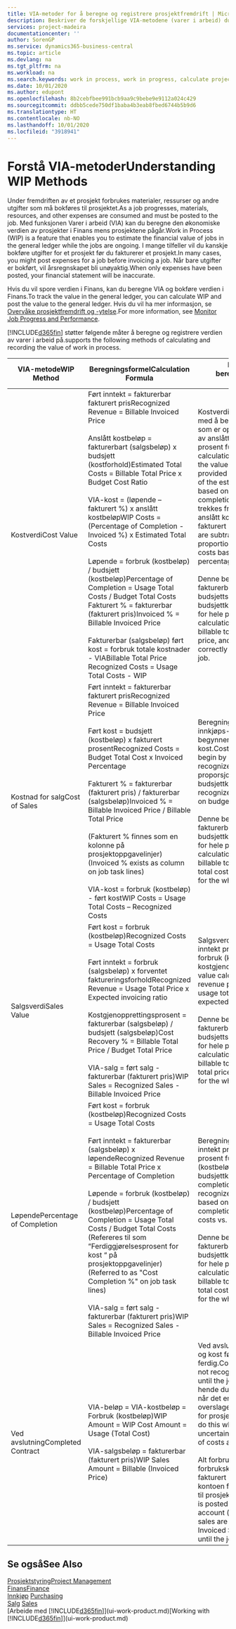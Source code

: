 ```yaml
---
title: VIA-metoder for å beregne og registrere prosjektfremdrift | Microsoft-dokumentasjon
description: Beskriver de forskjellige VIA-metodene (varer i arbeid) du kan bruke til å bokføre, overvåke og beregne økonomiske opplysninger for prosjekter som pågår.
services: project-madeira
documentationcenter: ''
author: SorenGP
ms.service: dynamics365-business-central
ms.topic: article
ms.devlang: na
ms.tgt_pltfrm: na
ms.workload: na
ms.search.keywords: work in process, work in progress, calculate project WIP
ms.date: 10/01/2020
ms.author: edupont
ms.openlocfilehash: 8b2cebfbee991bcb9aa9c9bebe9e9112a024c429
ms.sourcegitcommit: ddbb5cede750df1baba4b3eab8fbed6744b5b9d6
ms.translationtype: HT
ms.contentlocale: nb-NO
ms.lasthandoff: 10/01/2020
ms.locfileid: "3918941"
---
```

# <a name="understanding-wip-methods"></a><span data-ttu-id="89ac6-103">Forstå VIA-metoder</span><span class="sxs-lookup"><span data-stu-id="89ac6-103">Understanding WIP Methods</span></span>
<span data-ttu-id="89ac6-104">Under fremdriften av et prosjekt forbrukes materialer, ressurser og andre utgifter som må bokføres til prosjektet.</span><span class="sxs-lookup"><span data-stu-id="89ac6-104">As a job progresses, materials, resources, and other expenses are consumed and must be posted to the job.</span></span> <span data-ttu-id="89ac6-105">Med funksjonen Varer i arbeid (VIA) kan du beregne den økonomiske verdien av prosjekter i Finans mens prosjektene pågår.</span><span class="sxs-lookup"><span data-stu-id="89ac6-105">Work in Process (WIP) is a feature that enables you to estimate the financial value of jobs in the general ledger while the jobs are ongoing.</span></span> <span data-ttu-id="89ac6-106">I mange tilfeller vil du kanskje bokføre utgifter for et prosjekt før du fakturerer et prosjekt.</span><span class="sxs-lookup"><span data-stu-id="89ac6-106">In many cases, you might post expenses for a job before invoicing a job.</span></span> <span data-ttu-id="89ac6-107">Når bare utgifter er bokført, vil årsregnskapet bli unøyaktig.</span><span class="sxs-lookup"><span data-stu-id="89ac6-107">When only expenses have been posted, your financial statement will be inaccurate.</span></span>

<span data-ttu-id="89ac6-108">Hvis du vil spore verdien i Finans, kan du beregne VIA og bokføre verdien i Finans.</span><span class="sxs-lookup"><span data-stu-id="89ac6-108">To track the value in the general ledger, you can calculate WIP and post the value to the general ledger.</span></span> <span data-ttu-id="89ac6-109">Hvis du vil ha mer informasjon, se [Overvåke prosjektfremdrift og -ytelse](projects-how-monitor-progress-performance.md).</span><span class="sxs-lookup"><span data-stu-id="89ac6-109">For more information, see [Monitor Job Progress and Performance](projects-how-monitor-progress-performance.md).</span></span>

[!INCLUDE[d365fin](includes/d365fin_md.md)] <span data-ttu-id="89ac6-110">støtter følgende måter å beregne og registrere verdien av varer i arbeid på.</span><span class="sxs-lookup"><span data-stu-id="89ac6-110">supports the following methods of calculating and recording the value of work in process.</span></span>

| <span data-ttu-id="89ac6-111">VIA-metode</span><span class="sxs-lookup"><span data-stu-id="89ac6-111">WIP Method</span></span> | <span data-ttu-id="89ac6-112">Beregningsformel</span><span class="sxs-lookup"><span data-stu-id="89ac6-112">Calculation Formula</span></span> | <span data-ttu-id="89ac6-113">Beskrivelse av beregning</span><span class="sxs-lookup"><span data-stu-id="89ac6-113">Calculation Description</span></span> |
| --- | --- | --- |
| <span data-ttu-id="89ac6-114">Kostverdi</span><span class="sxs-lookup"><span data-stu-id="89ac6-114">Cost Value</span></span> |<span data-ttu-id="89ac6-115">Ført inntekt = fakturerbar fakturert pris</span><span class="sxs-lookup"><span data-stu-id="89ac6-115">Recognized Revenue = Billable Invoiced Price</span></span><br /><br /> <span data-ttu-id="89ac6-116">Anslått kostbeløp = fakturerbart (salgsbeløp) x budsjett (kostforhold)</span><span class="sxs-lookup"><span data-stu-id="89ac6-116">Estimated Total Costs = Billable Total Price x Budget Cost Ratio</span></span><br /><br /> <span data-ttu-id="89ac6-117">VIA-kost = (løpende – fakturert %) x anslått kostbeløp</span><span class="sxs-lookup"><span data-stu-id="89ac6-117">WIP Costs = (Percentage of Completion - Invoiced %) x Estimated Total Costs</span></span><br /><br /> <span data-ttu-id="89ac6-118">Løpende = forbruk (kostbeløp) / budsjett (kostbeløp)</span><span class="sxs-lookup"><span data-stu-id="89ac6-118">Percentage of Completion = Usage Total Costs / Budget Total Costs</span></span><br /> <span data-ttu-id="89ac6-119">Fakturert % = fakturerbar (fakturert pris)</span><span class="sxs-lookup"><span data-stu-id="89ac6-119">Invoiced % = Billable Invoiced Price</span></span><br /><br /> <span data-ttu-id="89ac6-120">Fakturerbar (salgsbeløp) ført kost = forbruk totale kostnader - VIA</span><span class="sxs-lookup"><span data-stu-id="89ac6-120">Billable Total Price Recognized Costs = Usage Total Costs - WIP</span></span> |<span data-ttu-id="89ac6-121">Kostverdiberegninger starter med å beregne verdien av det som er oppgitt, ved å ta en andel av anslått kostbeløp basert på prosent fullført.</span><span class="sxs-lookup"><span data-stu-id="89ac6-121">Cost value calculations start by calculating the value of what has been provided by taking a proportion of the estimated total costs based on percentage of completion.</span></span> <span data-ttu-id="89ac6-122">Fakturert kost trekkes fra ved å ta en andel av anslått kostbeløp basert på fakturert prosent.</span><span class="sxs-lookup"><span data-stu-id="89ac6-122">Invoiced costs are subtracted by taking a proportion of the estimated total costs based on the invoiced percentage.</span></span><br /><br /> <span data-ttu-id="89ac6-123">Denne beregningen krever at det fakturerbare salgsbeløpet, budsjettsalgsbeløpet og budsjettkostbeløpet angis riktig for hele prosjektet.</span><span class="sxs-lookup"><span data-stu-id="89ac6-123">This calculation requires that the billable total price, budget total price, and budget total costs be correctly entered for the whole job.</span></span> |
| <span data-ttu-id="89ac6-124">Kostnad for salg</span><span class="sxs-lookup"><span data-stu-id="89ac6-124">Cost of Sales</span></span> |<span data-ttu-id="89ac6-125">Ført inntekt = fakturerbar fakturert pris</span><span class="sxs-lookup"><span data-stu-id="89ac6-125">Recognized Revenue = Billable Invoiced Price</span></span><br /><br /> <span data-ttu-id="89ac6-126">Ført kost = budsjett (kostbeløp) x fakturert prosent</span><span class="sxs-lookup"><span data-stu-id="89ac6-126">Recognized Costs = Budget Total Cost x Invoiced Percentage</span></span><br /><br /> <span data-ttu-id="89ac6-127">Fakturert % = fakturerbar (fakturert pris) / fakturerbar (salgsbeløp)</span><span class="sxs-lookup"><span data-stu-id="89ac6-127">Invoiced % = Billable Invoiced Price / Billable Total Price</span></span><br /><br /> <span data-ttu-id="89ac6-128">(Fakturert % finnes som en kolonne på prosjektoppgavelinjer)</span><span class="sxs-lookup"><span data-stu-id="89ac6-128">(Invoiced % exists as column on job task lines)</span></span><br /><br /> <span data-ttu-id="89ac6-129">VIA-kost = forbruk (kostbeløp) - ført kost</span><span class="sxs-lookup"><span data-stu-id="89ac6-129">WIP Costs = Usage Total Costs – Recognized Costs</span></span> |<span data-ttu-id="89ac6-130">Beregning av solgte varers innkjøps- eller produksjonspris begynner ved å beregne ført kost.</span><span class="sxs-lookup"><span data-stu-id="89ac6-130">Cost of sales calculations begin by calculating the recognized costs.</span></span> <span data-ttu-id="89ac6-131">Kost føres proporsjonalt basert på budsjettkostbeløp.</span><span class="sxs-lookup"><span data-stu-id="89ac6-131">Costs are recognized proportionally based on budget total costs.</span></span><br /><br /> <span data-ttu-id="89ac6-132">Denne beregningen krever at det fakturerbare salgsbeløpet og budsjettkostbeløpet angis riktig for hele prosjektet.</span><span class="sxs-lookup"><span data-stu-id="89ac6-132">This calculation requires that the billable total price and budget total costs be correctly entered for the whole job.</span></span> |
| <span data-ttu-id="89ac6-133">Salgsverdi</span><span class="sxs-lookup"><span data-stu-id="89ac6-133">Sales Value</span></span> |<span data-ttu-id="89ac6-134">Ført kost = forbruk (kostbeløp)</span><span class="sxs-lookup"><span data-stu-id="89ac6-134">Recognized Costs = Usage Total Costs</span></span><br /><br /> <span data-ttu-id="89ac6-135">Ført inntekt = forbruk (salgsbeløp) x forventet faktureringsforhold</span><span class="sxs-lookup"><span data-stu-id="89ac6-135">Recognized Revenue = Usage Total Price x Expected invoicing ratio</span></span><br /><br /> <span data-ttu-id="89ac6-136">Kostgjenopprettingsprosent = fakturerbar (salgsbeløp) / budsjett (salgsbeløp)</span><span class="sxs-lookup"><span data-stu-id="89ac6-136">Cost Recovery % = Billable Total Price / Budget Total Price</span></span><br /><br /> <span data-ttu-id="89ac6-137">VIA-salg = ført salg - fakturerbar (fakturert pris)</span><span class="sxs-lookup"><span data-stu-id="89ac6-137">WIP Sales = Recognized Sales - Billable Invoiced Price</span></span> |<span data-ttu-id="89ac6-138">Salgsverdiberegninger fører inntekt proporsjonalt basert på forbruk (kostbeløp) og forventet kostgjenopprettingsforhold.</span><span class="sxs-lookup"><span data-stu-id="89ac6-138">Sales value calculations recognize revenue proportionally based on usage total costs and the expected cost recovery ratio.</span></span><br /><br /> <span data-ttu-id="89ac6-139">Denne beregningen krever at det fakturerbare salgsbeløpet og budsjettsalgsbeløpet angis riktig for hele prosjektet.</span><span class="sxs-lookup"><span data-stu-id="89ac6-139">This calculation requires that the billable total price and budget total price be correctly entered for the whole job.</span></span> |
| <span data-ttu-id="89ac6-140">Løpende</span><span class="sxs-lookup"><span data-stu-id="89ac6-140">Percentage of Completion</span></span> |<span data-ttu-id="89ac6-141">Ført kost = forbruk (kostbeløp)</span><span class="sxs-lookup"><span data-stu-id="89ac6-141">Recognized Costs = Usage Total Costs</span></span><br /><br /> <span data-ttu-id="89ac6-142">Ført inntekt = fakturerbar (salgsbeløp) x løpende</span><span class="sxs-lookup"><span data-stu-id="89ac6-142">Recognized Revenue = Billable Total Price x Percentage of Completion</span></span><br /><br /> <span data-ttu-id="89ac6-143">Løpende = forbruk (kostbeløp) / budsjett (kostbeløp)</span><span class="sxs-lookup"><span data-stu-id="89ac6-143">Percentage of Completion = Usage Total Costs / Budget Total Costs</span></span><br /> <span data-ttu-id="89ac6-144">(Refereres til som “Ferdiggjørelsesprosent for kost “ på prosjektoppgavelinjer)</span><span class="sxs-lookup"><span data-stu-id="89ac6-144">(Referred to as "Cost Completion %" on job task lines)</span></span><br /><br /> <span data-ttu-id="89ac6-145">VIA-salg = ført salg - fakturerbar (fakturert pris)</span><span class="sxs-lookup"><span data-stu-id="89ac6-145">WIP Sales = Recognized Sales - Billable Invoiced Price</span></span> |<span data-ttu-id="89ac6-146">Beregninger av Løpende fører inntekt proporsjonalt basert på prosent fullført, det vil si forbruk (kostbeløp) i forhold til budsjettkost.</span><span class="sxs-lookup"><span data-stu-id="89ac6-146">Percentage of completion calculations recognize revenue proportionally based on the percentage of completion, that is, usage total costs vs. budget costs.</span></span><br /><br /> <span data-ttu-id="89ac6-147">Denne beregningen krever at det fakturerbare salgsbeløpet og budsjettkostbeløpet angis riktig for hele prosjektet.</span><span class="sxs-lookup"><span data-stu-id="89ac6-147">This calculation requires that the billable total price and budget total costs be correctly entered for the whole job.</span></span> |
| <span data-ttu-id="89ac6-148">Ved avslutning</span><span class="sxs-lookup"><span data-stu-id="89ac6-148">Completed Contract</span></span> |<span data-ttu-id="89ac6-149">VIA-beløp = VIA-kostbeløp = Forbruk (kostbeløp)</span><span class="sxs-lookup"><span data-stu-id="89ac6-149">WIP Amount = WIP Cost Amount = Usage (Total Cost)</span></span><br /><br /> <span data-ttu-id="89ac6-150">VIA-salgsbeløp = fakturerbar (fakturert pris)</span><span class="sxs-lookup"><span data-stu-id="89ac6-150">WIP Sales Amount = Billable (Invoiced Price)</span></span> |<span data-ttu-id="89ac6-151">Ved avslutning fører ikke inntekt og kost før prosjektet er ferdig.</span><span class="sxs-lookup"><span data-stu-id="89ac6-151">Completed contract does not recognize revenue and costs until the job is complete.</span></span> <span data-ttu-id="89ac6-152">Det kan hende du ønsker å gjøre dette når det er stor usikkerhet rundt overslagene for kost og inntekt for prosjektet.</span><span class="sxs-lookup"><span data-stu-id="89ac6-152">You may want to do this when there is high uncertainty around the estimates of costs and revenue for the job.</span></span><br /><br /> <span data-ttu-id="89ac6-153">Alt forbruk bokføres i VIA-forbrukskontoen (aktiva), og alt fakturert salg bokføres i VIA-kontoen for fakturert salg (gjeld) til prosjektet er ferdig.</span><span class="sxs-lookup"><span data-stu-id="89ac6-153">All usage is posted to the WIP Costs account (asset) and all invoiced sales are posted to the WIP Invoiced Sales account (liability) until the job is complete.</span></span> |

## <a name="see-also"></a><span data-ttu-id="89ac6-154">Se også</span><span class="sxs-lookup"><span data-stu-id="89ac6-154">See Also</span></span>
[<span data-ttu-id="89ac6-155">Prosjektstyring</span><span class="sxs-lookup"><span data-stu-id="89ac6-155">Project Management</span></span>](projects-manage-projects.md)  
[<span data-ttu-id="89ac6-156">Finans</span><span class="sxs-lookup"><span data-stu-id="89ac6-156">Finance</span></span>](finance.md)  
<span data-ttu-id="89ac6-157">[Innkjøp](purchasing-manage-purchasing.md)       </span><span class="sxs-lookup"><span data-stu-id="89ac6-157">[Purchasing](purchasing-manage-purchasing.md)       </span></span>  
<span data-ttu-id="89ac6-158">[Salg](sales-manage-sales.md)    </span><span class="sxs-lookup"><span data-stu-id="89ac6-158">[Sales](sales-manage-sales.md)    </span></span>  
<span data-ttu-id="89ac6-159">[Arbeide med [!INCLUDE[d365fin](includes/d365fin_md.md)]](ui-work-product.md)</span><span class="sxs-lookup"><span data-stu-id="89ac6-159">[Working with [!INCLUDE[d365fin](includes/d365fin_md.md)]](ui-work-product.md)</span></span>  
